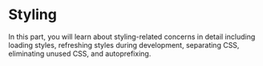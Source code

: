 # Styling

In this part, you will learn about styling-related concerns in detail including loading styles, refreshing styles during development, separating CSS, eliminating unused CSS, and autoprefixing.
